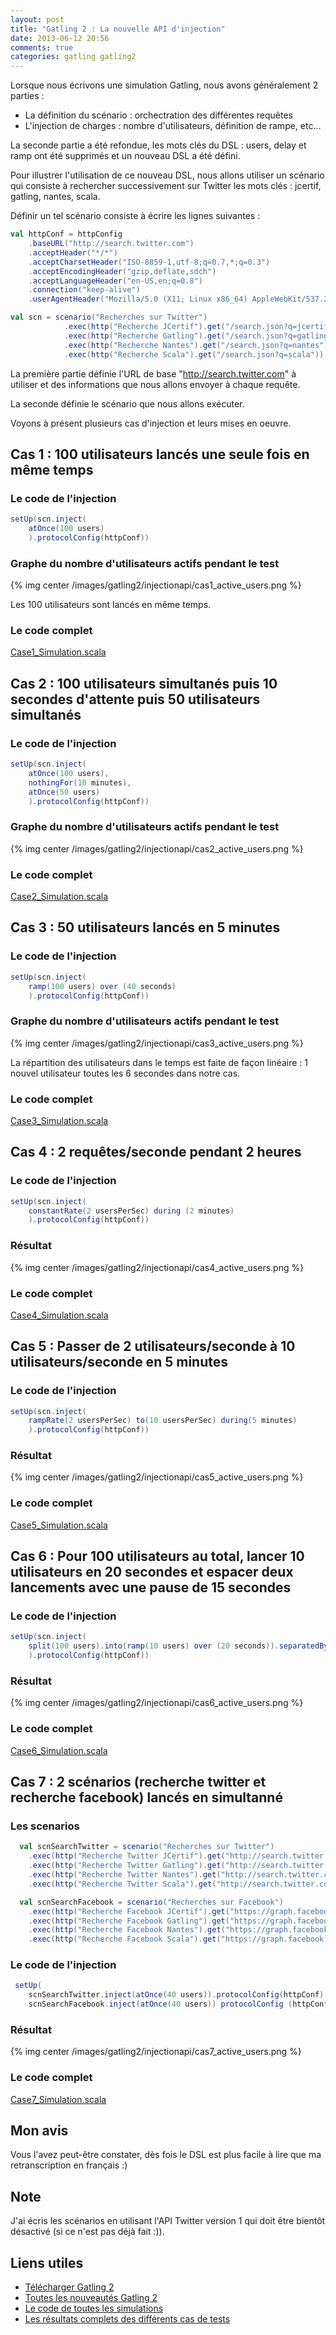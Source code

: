 ```yaml
---
layout: post
title: "Gatling 2 : La nouvelle API d'injection"
date: 2013-06-12 20:56
comments: true
categories: gatling gatling2
---
```


Lorsque nous écrivons une simulation Gatling, nous avons généralement 2 parties :

* La définition du scénario : orchectration des différentes requêtes
* L'injection de charges : nombre d'utilisateurs, définition de rampe, etc...

La seconde partie a été refondue, les mots clés du DSL : users, delay et ramp ont été supprimés et un nouveau DSL a été défini.

Pour illustrer l'utilisation de ce nouveau DSL, nous allons utiliser un scénario qui consiste à rechercher successivement sur Twitter les mots clés : jcertif, gatling, nantes, scala.

Définir un tel scénario consiste à écrire les lignes suivantes :

``` scala
val httpConf = httpConfig
    .baseURL("http://search.twitter.com")
    .acceptHeader("*/*")
    .acceptCharsetHeader("ISO-8859-1,utf-8;q=0.7,*;q=0.3")
    .acceptEncodingHeader("gzip,deflate,sdch")
    .acceptLanguageHeader("en-US,en;q=0.8")
    .connection("keep-alive")
    .userAgentHeader("Mozilla/5.0 (X11; Linux x86_64) AppleWebKit/537.22 (KHTML, like Gecko) Ubuntu/12.10 Chromium/25.0.1364.172 Chrome/25.0.1364.172 Safari/537.22")

val scn = scenario("Recherches sur Twitter")
			.exec(http("Recherche JCertif").get("/search.json?q=jcertif"))
			.exec(http("Recherche Gatling").get("/search.json?q=gatling"))
			.exec(http("Recherche Nantes").get("/search.json?q=nantes"))
			.exec(http("Recherche Scala").get("/search.json?q=scala"))
```

La première partie définie l'URL de base "http://search.twitter.com" à utiliser et des informations que nous allons envoyer à chaque requête.

La seconde définie le scénario que nous allons exécuter.

Voyons à présent plusieurs cas d'injection et leurs mises en oeuvre.

## Cas 1 : 100 utilisateurs lancés une seule fois en même temps

### Le code de l'injection
``` scala
setUp(scn.inject(
	atOnce(100 users)
	).protocolConfig(httpConf))
```

### Graphe du nombre d'utilisateurs actifs pendant le test
{% img center /images/gatling2/injectionapi/cas1_active_users.png %}

Les 100 utilisateurs sont lancés en même temps.

### Le code complet
[Case1_Simulation.scala](https://github.com/roddet/gatling2-les-nouveautes/blob/master/src/test/scala/com/roddet/blog/gatling2/injectapi/Case1_Simulation.scala)

## Cas 2 : 100 utilisateurs simultanés puis 10 secondes d'attente puis 50 utilisateurs simultanés

### Le code de l'injection
``` scala
setUp(scn.inject(
	atOnce(100 users),
	nothingFor(10 minutes),
    atOnce(50 users)
	).protocolConfig(httpConf))
```

### Graphe du nombre d'utilisateurs actifs pendant le test
{% img center /images/gatling2/injectionapi/cas2_active_users.png %}

### Le code complet
[Case2_Simulation.scala](https://github.com/roddet/gatling2-les-nouveautes/blob/master/src/test/scala/com/roddet/blog/gatling2/injectapi/Case2_Simulation.scala)


## Cas 3 : 50 utilisateurs lancés en 5 minutes

### Le code de l'injection
``` scala
setUp(scn.inject(
	ramp(100 users) over (40 seconds)
	).protocolConfig(httpConf))
```

### Graphe du nombre d'utilisateurs actifs pendant le test
{% img center /images/gatling2/injectionapi/cas3_active_users.png %}

La répartition des utilisateurs dans le temps est faite de façon linéaire : 1 nouvel utilisateur toutes les 6 secondes dans notre cas.

### Le code complet
[Case3_Simulation.scala](https://github.com/roddet/gatling2-les-nouveautes/blob/master/src/test/scala/com/roddet/blog/gatling2/injectapi/Case3_Simulation.scala)


## Cas 4 : 2 requêtes/seconde pendant 2 heures

### Le code de l'injection
``` scala
setUp(scn.inject(
	constantRate(2 usersPerSec) during (2 minutes)
	).protocolConfig(httpConf))
```

### Résultat

{% img center /images/gatling2/injectionapi/cas4_active_users.png %}

### Le code complet
[Case4_Simulation.scala](https://github.com/roddet/gatling2-les-nouveautes/blob/master/src/test/scala/com/roddet/blog/gatling2/injectapi/Case4_Simulation.scala)



## Cas 5 : Passer de 2 utilisateurs/seconde à 10 utilisateurs/seconde en 5 minutes

### Le code de l'injection
``` scala
setUp(scn.inject(
	rampRate(2 usersPerSec) to(10 usersPerSec) during(5 minutes)
	).protocolConfig(httpConf))
```

### Résultat

{% img center /images/gatling2/injectionapi/cas5_active_users.png %}


### Le code complet
[Case5_Simulation.scala](https://github.com/roddet/gatling2-les-nouveautes/blob/master/src/test/scala/com/roddet/blog/gatling2/injectapi/Case5_Simulation.scala)



## Cas 6 : Pour 100 utilisateurs au total, lancer 10 utilisateurs en 20 secondes et espacer deux lancements avec une pause de 15 secondes

### Le code de l'injection
``` scala
setUp(scn.inject(
	split(100 users).into(ramp(10 users) over (20 seconds)).separatedBy(15 seconds)
	).protocolConfig(httpConf))
```

### Résultat

{% img center /images/gatling2/injectionapi/cas6_active_users.png %}

### Le code complet
[Case6_Simulation.scala](https://github.com/roddet/gatling2-les-nouveautes/blob/master/src/test/scala/com/roddet/blog/gatling2/injectapi/Case6_Simulation.scala)


## Cas 7 : 2 scénarios (recherche twitter et recherche facebook) lancés en simultanné

### Les scenarios

``` scala
  val scnSearchTwitter = scenario("Recherches sur Twitter")
    .exec(http("Recherche Twitter JCertif").get("http://search.twitter.com/search.json?q=jcertif"))
    .exec(http("Recherche Twitter Gatling").get("http://search.twitter.com/search.json?q=gatling"))
    .exec(http("Recherche Twitter Nantes").get("http://search.twitter.com/search.json?q=nantes"))
    .exec(http("Recherche Twitter Scala").get("http://search.twitter.com/search.json?q=scala"))

  val scnSearchFacebook = scenario("Recherches sur Facebook")
    .exec(http("Recherche Facebook JCertif").get("https://graph.facebook.com/search?q=jcertif&type=post"))
    .exec(http("Recherche Facebook Gatling").get("https://graph.facebook.com/search?q=gatling&type=post"))
    .exec(http("Recherche Facebook Nantes").get("https://graph.facebook.com/search?q=nantes&type=post"))
    .exec(http("Recherche Facebook Scala").get("https://graph.facebook.com/search?q=scala&type=post"))
```

### Le code de l'injection

``` scala
 setUp(
    scnSearchTwitter.inject(atOnce(40 users)).protocolConfig(httpConf),
    scnSearchFacebook.inject(atOnce(40 users)) protocolConfig (httpConf))
```

### Résultat

{% img center /images/gatling2/injectionapi/cas7_active_users.png %}

### Le code complet
[Case7_Simulation.scala](https://github.com/roddet/gatling2-les-nouveautes/blob/master/src/test/scala/com/roddet/blog/gatling2/injectapi/Case7_Simulation.scala)

## Mon avis
Vous l'avez peut-être constater, dès fois le DSL est plus facile à lire que ma retranscription en français :)

## Note
J'ai écris les scénarios en utilisant l'API Twitter version 1 qui doit être bientôt désactivé (si ce n'est pas déjà fait :)).

## Liens utiles

* [Télécharger Gatling 2](http://gatling-tool.org/)
* [Toutes les nouveautés Gatling 2](https://github.com/excilys/gatling/wiki/Gatling-2)
* [Le code de toutes les simulations](https://github.com/roddet/gatling2-les-nouveautes)
* [Les résultats complets des différents cas de tests](https://github.com/roddet/gatling2-les-nouveautes/tree/master/results/injectapi)


